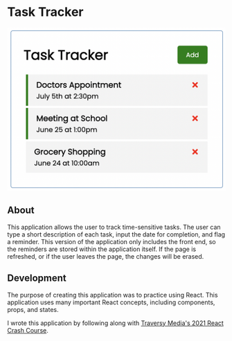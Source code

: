 # Task Tracker

![task tracker preview](/public/task-tracker.png)

## About 

This application allows the user to track time-sensitive tasks. The user can type a short description of each task, input the date for completion, and flag a reminder. This version of the application only includes the front end, so the reminders are stored within the application itself. If the page is refreshed, or if the user leaves the page, the changes will be erased.

## Development

The purpose of creating this application was to practice using React. This application uses many important React concepts, including components, props, and states. 

I wrote this application by following along with [Traversy Media's 2021 React Crash Course](https://github.com/bradtraversy/react-crash-2021). 